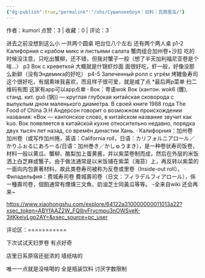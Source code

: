 ```yaml
---
{"dg-publish":true,"permalink":"/xhs/Сушипокебоул｜日料｜瓦西里岛/"}
---
```


作者：kumori
点赞：3   |   收藏：0   |   评论：3

进去之前没想到这么小 一共两个圆桌 吧台位八个左右 还有两个两人桌
p1-2 Калифорния с крабом микс и листьями
салата 蟹肉组合加州卷+沙拉 吃的时候没注意，只吃出蟹柳，还不错，但我对蟹子一般（想了半天加利福尼亚卷是个啥…）
p3 Вок с креветкой 大概就是什锦虾炒面 面很好吃，虾一般，好像没那么新鲜（没有Эндемика的好吃）
p4-5 Запеченный ролл с угрём 烤鳗鱼寿司 这个很好吃，有烟熏味我喜欢，而且样子很可爱，就是咸了点
*最后两p菜单 扫二维码有图 这家有app可以app点单
· Вок：粤语wok
Вок (кантон. wok6 (鑊), станд. кит. guō (锅)) — круглая глубокая китайская сковорода с выпуклым дном маленького диаметра. В своей книге 1988 года The Food of China Э.Н Андерсон говорит о возможном происхождении названия: «Вок — кантонское слово, в китайском название звучит как kuo. Вок появляется в китайской кухне относительно недавно, порядка двух тысяч лет назад, со времён династии Хань.
· Калифорния：加州卷
加州卷（或写作加州捲，英语：California roll，日语：カリフォルニアロール／かりふぉるにあろーる/日语：加州巻き／かしゅうまき），是一种卷状寿司饭卷，材料一般以黄瓜、蟹柳、酪梨加上蛋黄酱，并以紫菜卷制而成，然后在外层的米饭洒上白芝麻或蟹子。由于做法通常是以米饭铺在紫菜（海苔）上，再反转以紫菜的一面向内包裹著材料，故此类卷寿司被称为反卷或里卷（Inside-out roll）。
· Филадельфия：费城寿司卷
費城壽司卷（日文：フィラデルフィアロール），係一種壽司卷，個餡通常有煙燻三文魚、奶油芝士同黃瓜等等。
-全来自wiki
还会再来~

https://www.xiaohongshu.com/explore/64122a310000000011013a22?xsec_token=ABYfAAZ2W_FQIbvFrvcmpu3nOWSveK-3jtKkeiyLgp2AY=&xsec_source=pc_user

评论区：===========

下次试试天妇罗卷 有点好奇

店里日系原宿还挺浓的 墙纸啥的

唯一一点就是没啥喝的 全是瓶装饮料 讨厌字数限制